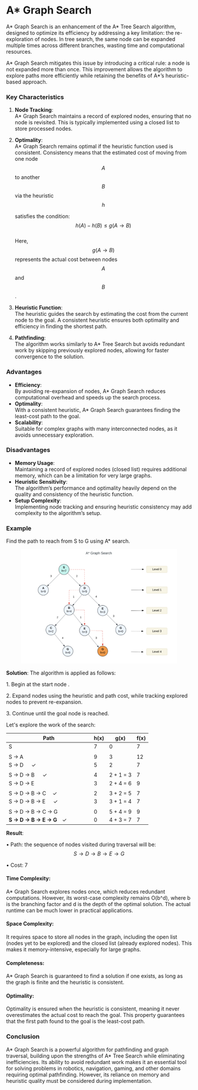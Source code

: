 # A\* Graph Search

A\* Graph Search is an enhancement of the A\* Tree Search algorithm, designed to optimize its efficiency by addressing a key limitation: the re-exploration of nodes. In tree search, the same node can be expanded multiple times across different branches, wasting time and computational resources.&#x20;

A\* Graph Search mitigates this issue by introducing a critical rule: a node is not expanded more than once. This improvement allows the algorithm to explore paths more efficiently while retaining the benefits of A\*’s heuristic-based approach.

### Key Characteristics

1. **Node Tracking**:\
   A\* Graph Search maintains a record of explored nodes, ensuring that no node is revisited. This is typically implemented using a closed list to store processed nodes.
2.  **Optimality**:\
    A\* Graph Search remains optimal if the heuristic function used is consistent. Consistency means that the estimated cost of moving from one node $$A$$ to another $$B$$ via the heuristic $$h$$

    satisfies the condition: $$h(A) - h(B) \leq g(A \to B)$$\
    Here, $$g(A \to B)$$ represents the actual cost between nodes $$A$$ and $$B$$.
3. **Heuristic Function**:\
   The heuristic guides the search by estimating the cost from the current node to the goal. A consistent heuristic ensures both optimality and efficiency in finding the shortest path.
4. **Pathfinding**:\
   The algorithm works similarly to A\* Tree Search but avoids redundant work by skipping previously explored nodes, allowing for faster convergence to the solution.

### Advantages

* **Efficiency**:\
  By avoiding re-expansion of nodes, A\* Graph Search reduces computational overhead and speeds up the search process.
* **Optimality**:\
  With a consistent heuristic, A\* Graph Search guarantees finding the least-cost path to the goal.
* **Scalability**:\
  Suitable for complex graphs with many interconnected nodes, as it avoids unnecessary exploration.

### Disadvantages

* **Memory Usage**:\
  Maintaining a record of explored nodes (closed list) requires additional memory, which can be a limitation for very large graphs.
* **Heuristic Sensitivity**:\
  The algorithm’s performance and optimality heavily depend on the quality and consistency of the heuristic function.
* **Setup Complexity**:\
  Implementing node tracking and ensuring heuristic consistency may add complexity to the algorithm’s setup.

### Example

Find the path to reach from S to G using A\* search.

<div align="left"><figure><img src="../../../../../.gitbook/assets/image (1).png" alt="" width="563"><figcaption></figcaption></figure></div>

**Solution**: The algorithm is applied as follows:

1\. Begin at the start node .

2\. Expand nodes using the heuristic and path cost, while tracking explored nodes to prevent re-expansion.

3\. Continue until the goal node is reached.

Let's explore the work of the search:

<table><thead><tr><th width="217">Path</th><th>h(x)</th><th>g(x)</th><th>f(x)</th></tr></thead><tbody><tr><td>S</td><td>7</td><td>0</td><td>7</td></tr><tr><td> </td><td> </td><td> </td><td> </td></tr><tr><td>S -> A</td><td>9</td><td>3</td><td>12</td></tr><tr><td>S -> D                         ✓</td><td>5</td><td>2</td><td>7</td></tr><tr><td> </td><td> </td><td> </td><td> </td></tr><tr><td>S -> D -> B                 ✓</td><td>4</td><td>2 + 1 = 3</td><td>7</td></tr><tr><td>S -> D -> E</td><td>3</td><td>2 + 4 = 6</td><td>9</td></tr><tr><td> </td><td> </td><td> </td><td> </td></tr><tr><td>S -> D -> B -> C         ✓</td><td>2</td><td>3 + 2 = 5</td><td>7</td></tr><tr><td>S -> D -> B -> E         ✓</td><td>3</td><td>3 + 1 = 4</td><td>7</td></tr><tr><td> </td><td> </td><td> </td><td> </td></tr><tr><td>S -> D -> B -> C -> G</td><td>0</td><td>5 + 4 = 9</td><td>9</td></tr><tr><td><strong>S -> D -> B -> E -> G</strong> ✓</td><td>0</td><td>4 + 3 = 7</td><td>7</td></tr></tbody></table>

**Result**:

• Path: the sequence of nodes visited during traversal will be: $$S→D→B→E→G$$

• Cost: 7

#### Time Complexity:

A\* Graph Search explores nodes once, which reduces redundant computations. However, its worst-case complexity remains O(b^d), where b is the branching factor and d is the depth of the optimal solution. The actual runtime can be much lower in practical applications.

#### Space Complexity:

It requires space to store all nodes in the graph, including the open list (nodes yet to be explored) and the closed list (already explored nodes). This makes it memory-intensive, especially for large graphs.

#### Completeness:

A\* Graph Search is guaranteed to find a solution if one exists, as long as the graph is finite and the heuristic is consistent.

#### Optimality:

Optimality is ensured when the heuristic is consistent, meaning it never overestimates the actual cost to reach the goal. This property guarantees that the first path found to the goal is the least-cost path.

### Conclusion

A\* Graph Search is a powerful algorithm for pathfinding and graph traversal, building upon the strengths of A\* Tree Search while eliminating inefficiencies. Its ability to avoid redundant work makes it an essential tool for solving problems in robotics, navigation, gaming, and other domains requiring optimal pathfinding. However, its reliance on memory and heuristic quality must be considered during implementation.
